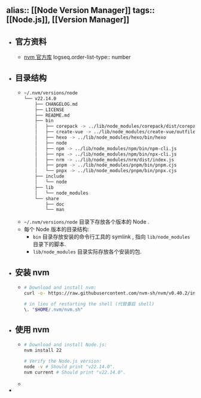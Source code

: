 alias:: [[Node Version Manager]]
tags:: [[Node.js]], [[Version Manager]] 
---

- ## 官方资料
	- [nvm 官方库](https://github.com/nvm-sh/nvm)
	  logseq.order-list-type:: number
- ## 目录结构
	- ``` zsh
	  ~/.nvm/versions/node
	  └── v22.14.0
	      ├── CHANGELOG.md
	      ├── LICENSE
	      ├── README.md
	      ├── bin
	      │   ├── corepack -> ../lib/node_modules/corepack/dist/corepack.js
	      │   ├── create-vue -> ../lib/node_modules/create-vue/outfile.cjs
	      │   ├── hexo -> ../lib/node_modules/hexo/bin/hexo
	      │   ├── node
	      │   ├── npm -> ../lib/node_modules/npm/bin/npm-cli.js
	      │   ├── npx -> ../lib/node_modules/npm/bin/npx-cli.js
	      │   ├── nrm -> ../lib/node_modules/nrm/dist/index.js
	      │   ├── pnpm -> ../lib/node_modules/pnpm/bin/pnpm.cjs
	      │   └── pnpx -> ../lib/node_modules/pnpm/bin/pnpx.cjs
	      ├── include
	      │   └── node
	      ├── lib
	      │   └── node_modules
	      └── share
	          ├── doc
	          └── man
	  ```
	- `~/.nvm/versions/node` 目录下存放各个版本的 Node .
	- 每个 Node 版本的目录结构:
		- `bin` 目录存放安装的命令行工具的 symlink , 指向 `lib/node_modules` 目录下的脚本.
		- `lib/node_modules` 目录实际存放各个安装的包.
- ## 安装 nvm
	- ``` bash
	  # Download and install nvm:
	  curl -o- https://raw.githubusercontent.com/nvm-sh/nvm/v0.40.2/install.sh | bash
	  
	  # in lieu of restarting the shell (代替重启 shell)
	  \. "$HOME/.nvm/nvm.sh"
	  ```
- ## 使用 nvm
	- ``` bash
	  # Download and install Node.js:
	  nvm install 22
	  
	  # Verify the Node.js version:
	  node -v # Should print "v22.14.0".
	  nvm current # Should print "v22.14.0".
	  ```
	-
-